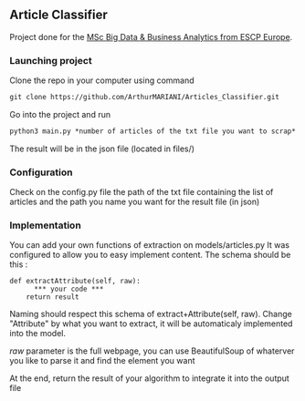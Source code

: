 ## Article Classifier

Project done for the [MSc Big Data & Business Analytics from ESCP Europe](https://www.escpeurope.eu/programmes/specialised-masters-MScs/MSc-in-Big-Data-and-Business-Analytics).

### Launching project

Clone the repo in your computer using command
```markdown
git clone https://github.com/ArthurMARIANI/Articles_Classifier.git
```

Go into the project and run 
```markdown
python3 main.py *number of articles of the txt file you want to scrap*
```
The result will be in the json file (located in files/)

### Configuration 

Check on the config.py file the path of the txt file containing the list of articles and the path you name you want for the result file (in json)

### Implementation 

You can add your own functions of extraction on models/articles.py
It was configured to allow you to easy implement content.
The schema should be this :

    def extractAttribute(self, raw):
          *** your code ***
        return result
        
Naming should respect this schema of extract+Attribute(self, raw).
Change "Attribute" by what you want to extract, it will be automaticaly implemented into the model.

*raw* parameter is the full webpage, you can use BeautifulSoup of whaterver you like to parse it and find the element you want

At the end, return the result of your algorithm to integrate it into the output file

